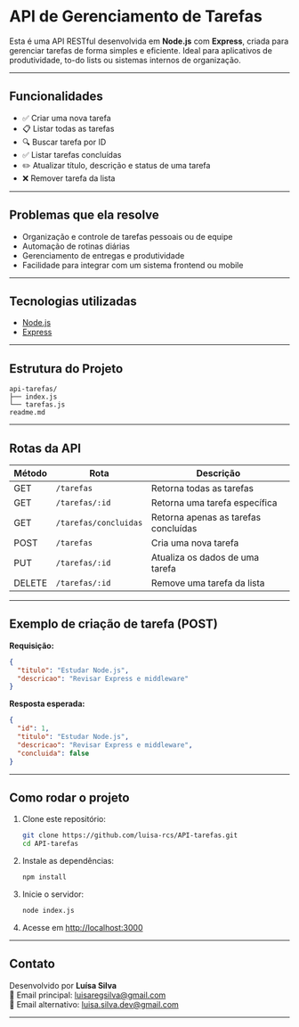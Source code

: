 # API de Gerenciamento de Tarefas

Esta é uma API RESTful desenvolvida em **Node.js** com **Express**, criada para gerenciar tarefas de forma simples e eficiente. Ideal para aplicativos de produtividade, to-do lists ou sistemas internos de organização.

---

## Funcionalidades

- ✅ Criar uma nova tarefa
- 📋 Listar todas as tarefas
- 🔍 Buscar tarefa por ID
- ✅ Listar tarefas concluídas
- ✏️ Atualizar título, descrição e status de uma tarefa
- ❌ Remover tarefa da lista

---

## Problemas que ela resolve

- Organização e controle de tarefas pessoais ou de equipe
- Automação de rotinas diárias
- Gerenciamento de entregas e produtividade
- Facilidade para integrar com um sistema frontend ou mobile

---

## Tecnologias utilizadas

- [Node.js](https://nodejs.org/)
- [Express](https://expressjs.com/)

---

## Estrutura do Projeto

```
api-tarefas/
├── index.js
└── tarefas.js
readme.md

```

---

## Rotas da API

| Método | Rota                    | Descrição                                |
|--------|-------------------------|------------------------------------------|
| GET    | `/tarefas`              | Retorna todas as tarefas                 |
| GET    | `/tarefas/:id`          | Retorna uma tarefa específica            |
| GET    | `/tarefas/concluidas`   | Retorna apenas as tarefas concluídas     |
| POST   | `/tarefas`              | Cria uma nova tarefa                     |
| PUT    | `/tarefas/:id`          | Atualiza os dados de uma tarefa          |
| DELETE | `/tarefas/:id`          | Remove uma tarefa da lista               |

---

## Exemplo de criação de tarefa (POST)

**Requisição:**

```json
{
  "titulo": "Estudar Node.js",
  "descricao": "Revisar Express e middleware"
}
```

**Resposta esperada:**

```json
{
  "id": 1,
  "titulo": "Estudar Node.js",
  "descricao": "Revisar Express e middleware",
  "concluida": false
}
```

---

## Como rodar o projeto

1. Clone este repositório:
   ```bash
   git clone https://github.com/luisa-rcs/API-tarefas.git
   cd API-tarefas
   ```

2. Instale as dependências:
   ```bash
   npm install
   ```

3. Inicie o servidor:
   ```bash
   node index.js
   ```

4. Acesse em [http://localhost:3000](http://localhost:3000)

---

## Contato

Desenvolvido por **Luísa Silva**  
📧 Email principal: luisaregsilva@gmail.com  
📨 Email alternativo: luisa.silva.dev@gmail.com

---
